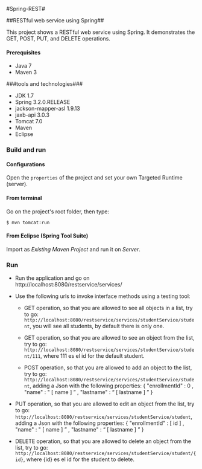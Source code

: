 #Spring-REST#

##RESTful web service using Spring##

This project shows a RESTful web service using Spring. It demonstrates the GET, POST, PUT, and DELETE operations.

#### Prerequisites

- Java 7
- Maven 3

###tools and technologies###

* JDK 1.7
* Spring 3.2.0.RELEASE
* jackson-mapper-asl 1.9.13
* jaxb-api 3.0.3
* Tomcat 7.0
* Maven
* Eclipse 

### Build and run
#### Configurations

Open the `properties` of the project and set your own Targeted Runtime (server).

#### From terminal

Go on the project's root folder, then type:

    $ mvn tomcat:run

#### From Eclipse (Spring Tool Suite)

Import as *Existing Maven Project* and run it on *Server*.

### Run

- Run the application and go on http://localhost:8080/restservice/services/
- Use the following urls to invoke interface methods using a testing tool:
  
    * GET operation, so that you are allowed to see all objects in a list, try to go:                  `http://localhost:8080/restservice/services/studentService/student`, you will see all students, by default there is only one.
    
    * GET operation, so that you are allowed to see an object from the list, try to go:                  `http://localhost:8080/restservice/services/studentService/student/111`, where 111 es el id for the default student.
    
    * POST operation, so that you are allowed to add an object to the list, try to go:                  `http://localhost:8080/restservice/services/studentService/student`, adding a Json with the following properties:
{
	"enrollmentId" : 0 ,
	"name" : " [ name ] ” ,
	"lastname" : “ [ lastname ] ”
}
* PUT operation, so that you are allowed to edit an object from the list, try to go:                  `http://localhost:8080/restservice/services/studentService/student`, adding a Json with the following properties:
{
	"enrollmentId" : [ id ] ,
	"name" : " [ name ] ” ,
	"lastname" : “ [ lastname ] ”
}

 * DELETE operation, so that you are allowed to delete an object from the list, try to go:                  `http://localhost:8080/restservice/services/studentService/student/{id}`, where {id} es el id for the student to delete.
    
     
    
    
   
    
